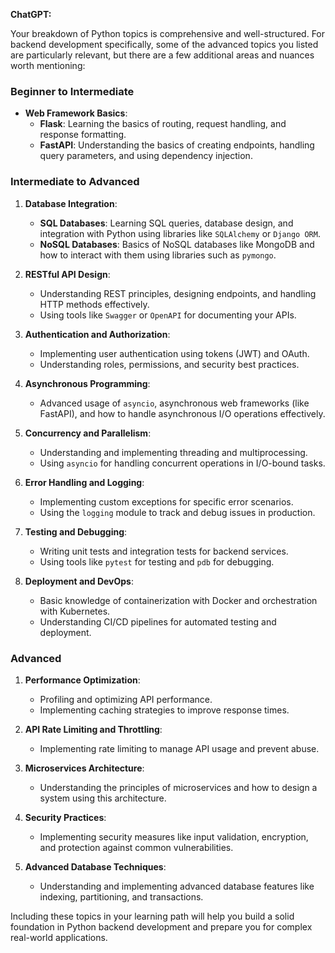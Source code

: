 **ChatGPT:**

Your breakdown of Python topics is comprehensive and well-structured. For backend development specifically, some of the advanced topics you listed are particularly relevant, but there are a few additional areas and nuances worth mentioning:

### Beginner to Intermediate

* **Web Framework Basics**:
    * **Flask**: Learning the basics of routing, request handling, and response formatting.
    * **FastAPI**: Understanding the basics of creating endpoints, handling query parameters, and using dependency injection.

### Intermediate to Advanced

1. **Database Integration**:
    
    * **SQL Databases**: Learning SQL queries, database design, and integration with Python using libraries like `SQLAlchemy` or `Django ORM`.
    * **NoSQL Databases**: Basics of NoSQL databases like MongoDB and how to interact with them using libraries such as `pymongo`.
2. **RESTful API Design**:
    
    * Understanding REST principles, designing endpoints, and handling HTTP methods effectively.
    * Using tools like `Swagger` or `OpenAPI` for documenting your APIs.
3. **Authentication and Authorization**:
    
    * Implementing user authentication using tokens (JWT) and OAuth.
    * Understanding roles, permissions, and security best practices.
4. **Asynchronous Programming**:
    
    * Advanced usage of `asyncio`, asynchronous web frameworks (like FastAPI), and how to handle asynchronous I/O operations effectively.
5. **Concurrency and Parallelism**:
    
    * Understanding and implementing threading and multiprocessing.
    * Using `asyncio` for handling concurrent operations in I/O-bound tasks.
6. **Error Handling and Logging**:
    
    * Implementing custom exceptions for specific error scenarios.
    * Using the `logging` module to track and debug issues in production.
7. **Testing and Debugging**:
    
    * Writing unit tests and integration tests for backend services.
    * Using tools like `pytest` for testing and `pdb` for debugging.
8. **Deployment and DevOps**:
    
    * Basic knowledge of containerization with Docker and orchestration with Kubernetes.
    * Understanding CI/CD pipelines for automated testing and deployment.

### Advanced

1. **Performance Optimization**:
    
    * Profiling and optimizing API performance.
    * Implementing caching strategies to improve response times.
2. **API Rate Limiting and Throttling**:
    
    * Implementing rate limiting to manage API usage and prevent abuse.
3. **Microservices Architecture**:
    
    * Understanding the principles of microservices and how to design a system using this architecture.
4. **Security Practices**:
    
    * Implementing security measures like input validation, encryption, and protection against common vulnerabilities.
5. **Advanced Database Techniques**:
    
    * Understanding and implementing advanced database features like indexing, partitioning, and transactions.

Including these topics in your learning path will help you build a solid foundation in Python backend development and prepare you for complex real-world applications.